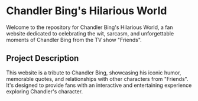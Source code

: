 # Chandler Bing's Hilarious World

Welcome to the repository for Chandler Bing's Hilarious World, a fan website dedicated to celebrating the wit, sarcasm, and unforgettable moments of Chandler Bing from the TV show "Friends".

## Project Description

This website is a tribute to Chandler Bing, showcasing his iconic humor, memorable quotes, and relationships with other characters from "Friends". It's designed to provide fans with an interactive and entertaining experience exploring Chandler's character.
